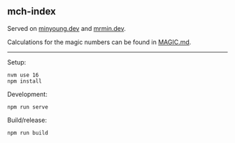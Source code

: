 ## mch-index

Served on [minyoung.dev](https://minyoung.dev/) and [mrmin.dev](https://mrmin.dev/).

Calculations for the magic numbers can be found in [MAGIC.md](MAGIC.md).

---

Setup:

```
nvm use 16
npm install
```

Development:

```
npm run serve
```

Build/release:

```
npm run build
```